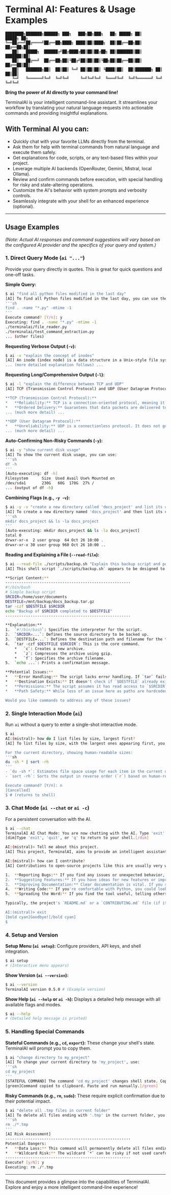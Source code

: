 # Terminal AI: Features & Usage Examples

```
████████╗███████╗██████╗ ███╗   ███╗██╗███╗   ██╗ █████╗ ██║       █████╗ ██╗
╚══██╔══╝██╔════╝██╔══██╗████╗ ████║██║████╗  ██║██╔══██╗██║      ██╔══██╗██║
   ██║   █████╗  ██████╔╝██╔████╔██║██║██╔██╗ ██║███████║██║      ███████║██║
   ██║   ██╔══╝  ██╔══██╗██║╚██╔╝██║██║██║╚██╗██║██╔══██║██║      ██╔══██║██║
   ██║   ███████╗██║  ██║██║ ╚═╝ ██║██║██║ ╚████║██║  ██║███████╗ ██║  ██║██║
   ╚═╝   ╚══════╝╚═╝  ╚═╝╚═╝     ╚═╝╚═╝╚═╝  ╚═══╝╚═╝  ╚═╝╚══════╝ ╚═╝  ╚═╝╚═╝
```

**Bring the power of AI directly to your command line!**

TerminalAI is your intelligent command-line assistant. It streamlines your workflow by translating your natural language requests into actionable commands and providing insightful explanations.

## With Terminal AI you can:

*   Quickly chat with your favorite LLMs directly from the terminal.
*   Ask them for help with terminal commands from natural language and execute them safely.
*   Get explanations for code, scripts, or any text-based files within your project.
*   Leverage multiple AI backends (OpenRouter, Gemini, Mistral, local Ollama).
*   Review and confirm commands before execution, with special handling for risky and state-altering operations.
*   Customize the AI's behavior with system prompts and verbosity controls.
*   Seamlessly integrate with your shell for an enhanced experience (optional).

---

## Usage Examples

*(Note: Actual AI responses and command suggestions will vary based on the configured AI provider and the specifics of your query and system.)*

### 1. Direct Query Mode (`ai "..."`)

Provide your query directly in quotes. This is great for quick questions and one-off tasks.

**Simple Query:**
```bash
$ ai "find all python files modified in the last day"
[AI] To find all Python files modified in the last day, you can use the following command:
'''sh
find . -name "*.py" -mtime -1
'''
Execute command? [Y/n]: y
Executing: find . -name "*.py" -mtime -1
./terminalai/file_reader.py
./terminalai/test_command_extraction.py
... (other files)
```

**Requesting Verbose Output (`-v`):**
```bash
$ ai -v "explain the concept of inodes"
[AI] An inode (index node) is a data structure in a Unix-style file system that describes a file-system object such as a file or a directory. Each inode stores the attributes and disk block location(s) of the object's data.
... (more detailed explanation follows) ...
```

**Requesting Long/Comprehensive Output (`-l`):**
```bash
$ ai -l "explain the difference between TCP and UDP"
[AI] TCP (Transmission Control Protocol) and UDP (User Datagram Protocol) are two core protocols of the Internet protocol suite. Here's a comprehensive breakdown of their differences:

**TCP (Transmission Control Protocol):**
*   **Reliability:** TCP is a connection-oriented protocol, meaning it establishes a connection before data is sent and ensures that data arrives in order and without errors. It uses mechanisms like acknowledgments, retransmissions, and checksums.
*   **Ordered Delivery:** Guarantees that data packets are delivered to the recipient in the same order they were sent.
... (much more detail) ...

**UDP (User Datagram Protocol):**
*   **Unreliability:** UDP is a connectionless protocol. It does not guarantee delivery, order, or error checking to the same extent as TCP.
... (much more detail) ...
```

**Auto-Confirming Non-Risky Commands (`-y`):**
```bash
$ ai -y "show current disk usage"
[AI] To show the current disk usage, you can use:
'''sh
df -h
'''
[Auto-executing: df -h]
Filesystem      Size  Used Avail Use% Mounted on
/dev/sda1       230G   60G  170G  27% /
... (output of df -h)
```

**Combining Flags (e.g., `-y -v`):**
```bash
$ ai -y -v "create a new directory called 'docs_project' and list its contents"
[AI] To create a new directory named 'docs_project' and then list its contents, you can use the following sequence of commands:
'''sh
mkdir docs_project && ls -la docs_project
'''
[Auto-executing: mkdir docs_project && ls -la docs_project]
total 0
drwxr-xr-x  2 user group  64 Oct 26 10:00 .
drwxr-xr-x 30 user group 960 Oct 26 10:00 ..
```

**Reading and Explaining a File (`--read-file`):**
```bash
$ ai --read-file ./scripts/backup.sh "Explain this backup script and point out potential issues."
[AI] This shell script `./scripts/backup.sh` appears to be designed to create a backup of the `/home/user/documents` directory into `/mnt/backup/docs_backup.tar.gz`.

**Script Content:**
-------------------------------------------------------
#!/bin/bash
# Simple backup script
SRCDIR=/home/user/documents
DESTFILE=/mnt/backup/docs_backup.tar.gz
tar -czf $DESTFILE $SRCDIR
echo "Backup of $SRCDIR completed to $DESTFILE"
-------------------------------------------------------

**Explanation:**
1.  `#!/bin/bash`: Specifies the interpreter for the script.
2.  `SRCDIR=...`: Defines the source directory to be backed up.
3.  `DESTFILE=...`: Defines the destination path and filename for the tarball.
4.  `tar -czf $DESTFILE $SRCDIR`: This is the core command.
    *   `c`: Creates a new archive.
    *   `z`: Compresses the archive using gzip.
    *   `f`: Specifies the archive filename.
5.  `echo ...`: Prints a confirmation message.

**Potential Issues:**
*   **Error Handling:** The script lacks error handling. If `tar` fails (e.g., disk full, permissions issue), the script will still print "Backup ... completed".
*   **Destination Exists:** It doesn't check if `$DESTFILE` already exists. Each run will overwrite the previous backup.
*   **Permissions:** The script assumes it has read access to `$SRCDIR` and write access to the directory containing `$DESTFILE`.
*   **Path Safety:** While less of an issue here as paths are hardcoded, in scripts with variable paths, quoting (`"$DESTFILE"`, `"$SRCDIR"`) is crucial.

Would you like commands to address any of these issues?
```

### 2. Single Interaction Mode (`ai`)

Run `ai` without a query to enter a single-shot interactive mode.

```bash
$ ai
AI:(mistral)> how do I list files by size, largest first?
[AI] To list files by size, with the largest ones appearing first, you can use the `du` command combined with `sort`. Here's a common way:

For the current directory, showing human-readable sizes:
'''sh
du -sh * | sort -rh
'''
- `du -sh *`: Estimates file space usage for each item in the current directory (`*`), summarizing (`s`) and in human-readable format (`h`).
- `sort -rh`: Sorts the output in reverse order (`r`) based on human-readable numbers (`h`).

Execute command? [Y/n]: n
[Cancelled]
$ # (returns to shell)
```

### 3. Chat Mode (`ai --chat` or `ai -c`)

For a persistent conversation with the AI.

```bash
$ ai --chat
TerminalAI AI Chat Mode: You are now chatting with the AI. Type 'exit' to quit.
[dim]Type 'exit', 'quit', or 'q' to return to your shell.[/dim]

AI:(mistral)> Tell me about this project.
[AI] This project, TerminalAI, aims to provide an intelligent assistant directly in your command line. It allows users to interact with AI models using natural language to get command suggestions, explanations, and perform other tasks, all within the terminal environment. It appears to be written in Python and supports various AI backends.

AI:(mistral)> how can I contribute?
[AI] Contributions to open-source projects like this are usually very welcome! Here are some general ways you might be able to contribute:

1.  **Reporting Bugs:** If you find any issues or unexpected behavior, open an issue on the project's GitHub repository.
2.  **Suggesting Features:** If you have ideas for new features or improvements, you can also suggest them via GitHub issues.
3.  **Improving Documentation:** Clear documentation is vital. If you see areas that could be clearer or more detailed, that's a great place to help.
4.  **Writing Code:** If you're comfortable with Python, you could look for issues labeled "help wanted" or "good first issue" on GitHub, or even try to implement a feature you've suggested.
5.  **Spreading the Word:** If you find the tool useful, telling others about it can also be a form of contribution!

Typically, the project's `README.md` or a `CONTRIBUTING.md` file (if it exists) will have more specific guidelines.

AI:(mistral)> exit
[bold cyan]Goodbye![/bold cyan]
$
```

### 4. Setup and Version

**Setup Menu (`ai setup`):**
Configure providers, API keys, and shell integration.
```bash
$ ai setup
# (Interactive menu appears)
```

**Show Version (`ai --version`):**
```bash
$ ai --version
TerminalAI version 0.5.0 # (Example version)
```

**Show Help (`ai --help` or `ai -h`):**
Displays a detailed help message with all available flags and modes.
```bash
$ ai --help
# (Detailed help message is printed)
```

### 5. Handling Special Commands

**Stateful Commands (e.g., `cd`, `export`):**
These change your shell's state. TerminalAI will prompt you to copy them.
```bash
$ ai "change directory to my_project"
[AI] To change your current directory to 'my_project', use:
'''sh
cd my_project
'''
[STATEFUL COMMAND] The command 'cd my_project' changes shell state. Copy to clipboard? [Y/n]: Y
[green]Command copied to clipboard. Paste and run manually.[/green]
```

**Risky Commands (e.g., `rm`, `sudo`):**
These require explicit confirmation due to their potential impact.
```bash
$ ai "delete all .tmp files in current folder"
[AI] To delete all files ending with '.tmp' in the current folder, you can use:
'''sh
rm ./*.tmp
'''
[AI Risk Assessment]
-------------------------------------------------------
Potential Dangers:
*   **Data Loss:** This command will permanently delete all files ending with the `.tmp` extension in your current working directory ('/Users/user/projects/my_app'). Once deleted, these files cannot be easily recovered.
*   **Wildcard Risk:** The wildcard `*` can be risky if not used carefully. Ensure no important files inadvertently match `*.tmp`.
-------------------------------------------------------
Execute? [y/N]: y
Executing: rm ./*.tmp
```

---
This document provides a glimpse into the capabilities of TerminalAI. Explore and enjoy a more intelligent command-line experience!